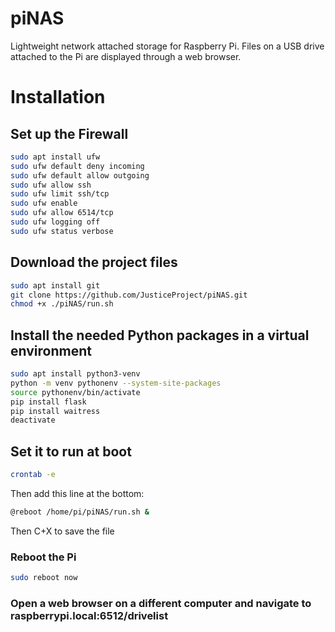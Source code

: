 # piNAS
Lightweight network attached storage for Raspberry Pi. Files on a USB drive attached to the Pi are displayed through a web browser.

# Installation
## Set up the Firewall
```bash
sudo apt install ufw
sudo ufw default deny incoming
sudo ufw default allow outgoing
sudo ufw allow ssh
sudo ufw limit ssh/tcp
sudo ufw enable
sudo ufw allow 6514/tcp
sudo ufw logging off
sudo ufw status verbose
```
## Download the project files
```bash
sudo apt install git
git clone https://github.com/JusticeProject/piNAS.git
chmod +x ./piNAS/run.sh
```
## Install the needed Python packages in a virtual environment
```bash
sudo apt install python3-venv
python -m venv pythonenv --system-site-packages
source pythonenv/bin/activate
pip install flask
pip install waitress
deactivate
```
## Set it to run at boot
```bash
crontab -e
```
Then add this line at the bottom:
```bash
@reboot /home/pi/piNAS/run.sh &
```
Then C+X to save the file
### Reboot the Pi
```bash
sudo reboot now
```
### Open a web browser on a different computer and navigate to raspberrypi.local:6512/drivelist
